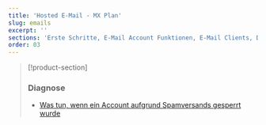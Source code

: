 ```yaml
---
title: 'Hosted E-Mail - MX Plan'
slug: emails
excerpt: ''
sections: 'Erste Schritte, E-Mail Account Funktionen, E-Mail Clients, Diagnose'
order: 03
---
```


> [!product-section]
>
> ### Diagnose
>
> - [Was tun, wenn ein Account aufgrund Spamversands gesperrt wurde](https://docs.ovh.com/de/microsoft-collaborative-solutions/blocked-wegen-spam/)
>